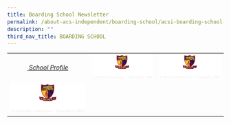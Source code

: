 ```yaml
---
title: Boarding School Newsletter
permalink: /about-acs-independent/boarding-school/acsi-boarding-school-newsletter/
description: ""
third_nav_title: BOARDING SCHOOL
---
```

|   |   |   |
|:---:|:---:|:---:|
| <a href="" target = "_blank"> <img src="" style="width:100%"> <i>School Profile</i></a>  |  <a href="" target = "_blank"> <img src="/images/logo-high-res-colour-01-copy-e1424065325994.png" style="width:100%"> <i></i></a> | <a href="" target = "_blank"> <img src="/images/logo-high-res-colour-01-copy-e1424065325994.png" style="width:100%"> <i></i></a>  |
|  <a href="" target = "_blank"> <img src="/images/logo-high-res-colour-01-copy-e1424065325994.png" style="width:100%"> <i></i></a> |       |      |